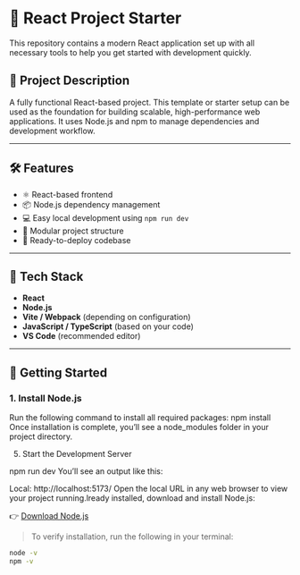 # 🚀 React Project Starter

This repository contains a modern React application set up with all necessary tools to help you get started with development quickly.

## 📌 Project Description

A fully functional React-based project. This template or starter setup can be used as the foundation for building scalable, high-performance web applications. It uses Node.js and npm to manage dependencies and development workflow.

---

## 🛠️ Features

- ⚛️ React-based frontend
- 📦 Node.js dependency management
- 💻 Easy local development using `npm run dev`
- 🧪 Modular project structure
- 🎯 Ready-to-deploy codebase

---

## 🧰 Tech Stack

- **React**
- **Node.js**
- **Vite / Webpack** (depending on configuration)
- **JavaScript / TypeScript** (based on your code)
- **VS Code** (recommended editor)

---

## 🚀 Getting Started

### 1. Install Node.js


Run the following command to install all required packages:
npm install
Once installation is complete, you’ll see a node_modules folder in your project directory.

5. Start the Development Server

npm run dev
You’ll see an output like this:


Local: http://localhost:5173/
Open the local URL in any web browser to view your project running.lready installed, download and install Node.js:

👉 [Download Node.js](https://nodejs.org/en/download/)

> To verify installation, run the following in your terminal:
```bash
node -v
npm -v

